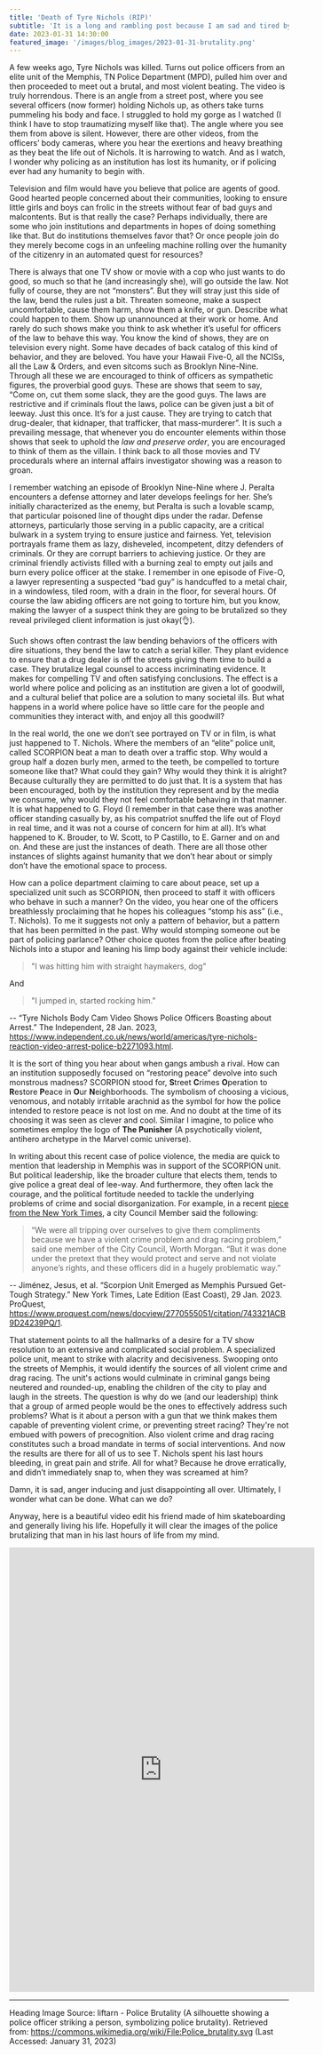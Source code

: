 ```yaml
---
title: 'Death of Tyre Nichols (RIP)'
subtitle: 'It is a long and rambling post because I am sad and tired by these instances of police violence.'
date: 2023-01-31 14:30:00
featured_image: '/images/blog_images/2023-01-31-brutality.png'
---
```


A few weeks ago, Tyre Nichols was killed. Turns out police officers from an elite unit of the Memphis, TN Police Department (MPD), pulled him over and then proceeded to meet out a brutal, and most violent beating. The video is truly horrendous. There is an angle from a street post, where you see several officers (now former) holding Nichols up, as others take turns pummeling his body and face. I struggled to hold my gorge as I watched (I think I have to stop traumatizing myself like that). The angle where you see them from above is silent. However, there are other videos, from the officers’ body cameras, where you hear the exertions and heavy breathing as they beat the life out of Nichols. It is harrowing to watch. And as I watch, I wonder why policing as an institution has lost its humanity, or if policing ever had any humanity to begin with. 

Television and film would have you believe that police are agents of good. Good hearted people concerned about their communities, looking to ensure little girls and boys can frolic in the streets without fear of bad guys and malcontents. But is that really the case? Perhaps individually, there are some who join institutions and departments in hopes of doing something like that. But do institutions themselves favor that? Or once people join do they merely become cogs in an unfeeling machine rolling over the humanity of the citizenry in an automated quest for resources?

There is always that one TV show or movie with a cop who just wants to do good, so much so that he (and increasingly she), will go outside the law. Not fully of course, they are not “monsters”. But they will stray just this side of the law, bend the rules just a bit. Threaten someone, make a suspect uncomfortable, cause them harm, show them a knife, or gun. Describe what could happen to them. Show up unannounced at their work or home. And rarely do such shows make you think to ask whether it’s useful for officers of the law to behave this way. You know the kind of shows, they are on television every night. Some have decades of back catalog of this kind of behavior, and they are beloved. You have your Hawaii Five-0, all the NCISs, all the Law & Orders, and even sitcoms such as Brooklyn Nine-Nine. Through all these we are encouraged to think of officers as sympathetic figures, the proverbial good guys. These are shows that seem to say, “Come on, cut them some slack, they are the good guys. The laws are restrictive and if criminals flout the laws, police can be given just a bit of leeway. Just this once. It’s for a just cause. They are trying to catch that drug-dealer, that kidnaper, that trafficker, that mass-murderer”. It is such a prevailing message, that whenever you do encounter elements within those shows that seek to uphold the *law and preserve order*, you are encouraged to think of them as the villain. I think back to all those movies and TV procedurals where an internal affairs investigator showing was a reason to groan.

I remember watching an episode of Brooklyn Nine-Nine where J. Peralta encounters a defense attorney and later develops feelings for her. She’s initially characterized as the enemy, but Peralta is such a lovable scamp, that particular poisoned line of thought dips under the radar. Defense attorneys, particularly those serving in a public capacity, are a critical bulwark in a system trying to ensure justice and fairness. Yet, television portrayals frame them as lazy, disheveled, incompetent, ditzy defenders of criminals. Or they are corrupt barriers to achieving justice. Or they are criminal friendly activists filled with a burning zeal to empty out jails and burn every police officer at the stake.  I remember in one episode of Five-O, a lawyer representing a suspected “bad guy” is handcuffed to a metal chair, in a windowless, tiled room, with a drain in the floor, for several hours. Of course the law abiding officers are not going to torture him, but you know, making the lawyer of a suspect think they are going to be brutalized so they reveal privileged client information is just okay(:ok_hand:).

Such shows often contrast the law bending behaviors of the officers with dire situations, they bend the law to catch a serial killer. They plant evidence to ensure that a drug dealer is off the streets giving them time to build a case. They brutalize legal counsel to access incriminating evidence. It makes for compelling TV and often satisfying conclusions. The effect is a world where police and policing as an institution are given a lot of goodwill, and a cultural belief that police are a solution to many societal ills.  But what happens in a world where police have so little care for the people and communities they interact with, and enjoy all this goodwill? 

In the real world, the one we don’t see portrayed on TV or in film, is what just happened to T. Nichols. Where the members of an “elite” police unit, called SCORPION beat a man to death over a traffic stop. Why would a group half a dozen  burly men, armed to the teeth, be compelled to torture someone like that? What could they gain? Why would they think it is alright? Because culturally they are permitted to do just that. It is a system that has been encouraged, both by the institution they represent and by the media we consume, why would they not feel comfortable behaving in that manner.  It is what  happened to G. Floyd (I remember in that case there was another officer standing casually by, as his compatriot snuffed the life out of Floyd in real time, and it was not a course of concern for him at all). It’s what happened to K. Brouder, to W. Scott, to P Castillo, to E. Garner  and on and on. And these are just the instances of death. There are all those other instances of slights against humanity that we don’t hear about or simply don’t have the emotional space to process. 

How can a police department claiming to care about peace,  set up a specialized unit such as SCORPION, then proceed to staff it  with officers who behave in such a manner? On the video, you hear one of the officers breathlessly proclaiming that he hopes his colleagues “stomp his ass” (i.e., T. Nichols). To me it suggests not only a pattern of behavior, but a pattern that has been permitted in the past. Why would stomping someone out be part of policing parlance? Other choice quotes from the police after beating Nichols into a stupor and leaning his limp body against their vehicle include:

> "I was hitting him with straight haymakers, dog"

And

> "I jumped in, started rocking him."

-- “Tyre Nichols Body Cam Video Shows Police Officers Boasting about Arrest.” The Independent, 28 Jan. 2023, https://www.independent.co.uk/news/world/americas/tyre-nichols-reaction-video-arrest-police-b2271093.html.


It is the sort of thing you hear about when gangs ambush a rival. How can an institution supposedly focused on “restoring peace” devolve into such monstrous madness? SCORPION stood for, **S**treet **C**rimes **O**peration to **R**estore **P**eace in **O**ur **N**eighborhoods. The symbolism of choosing a vicious, venomous, and notably irritable arachnid as the symbol for how the police intended to restore peace is not lost on me. And no doubt at the time of its choosing it was seen as clever and cool. Similar I imagine, to police who sometimes employ the logo of **The Punisher** (A psychotically violent, antihero archetype in the Marvel comic universe).

In writing about this recent case of police violence, the media are quick to mention that leadership in Memphis was in support of the SCORPION unit. But political leadership, like the broader culture that elects them, tends to give police a great deal of lee-way. And furthermore, they often lack the courage, and the political fortitude needed to tackle the underlying problems of crime and social disorganization. For example, in a recent [piece from the New York Times](https://www.proquest.com/news/docview/2770555051/citation/743321ACB9D24239PQ/1), a city Council Member said the following:

> “We were all tripping over ourselves to give them compliments because we have a violent crime problem and drag racing problem,” said one member of the City Council, Worth Morgan. “But it was done under the pretext that they would protect and serve and not violate anyone’s rights, and these officers did in a hugely problematic way.” 

-- Jiménez, Jesus, et al. “Scorpion Unit Emerged as Memphis Pursued Get-Tough Strategy.” New York Times, Late Edition (East Coast), 29 Jan. 2023. ProQuest, https://www.proquest.com/news/docview/2770555051/citation/743321ACB9D24239PQ/1.


That statement points to all the hallmarks of a desire for a TV show resolution to an extensive and complicated social problem. A specialized police unit, meant to strike with alacrity and decisiveness. Swooping onto the streets of Memphis, it would identify the sources of all violent crime and drag racing. The unit's actions would  culminate  in criminal gangs being neutered and rounded-up, enabling the children of the city to play and laugh in the streets. The question is why do we (and our leadership) think that a group of armed people would be the ones to effectively address such problems? What is it about a person with a gun that we think makes them capable of preventing violent crime, or preventing street racing? They're not embued with powers of precognition. Also violent crime and drag racing constitutes such a broad mandate in terms of social interventions. And now the results are there for all of us to  see T. Nichols spent his last hours bleeding, in great pain and strife. All for what? Because he drove erratically, and didn’t immediately snap to, when they was screamed at him?  

Damn, it is sad, anger inducing and just disappointing all over. Ultimately, I wonder what can be done. What can we do?

Anyway, here is a beautiful video edit his friend made of him skateboarding and generally living his life. Hopefully it will clear the images of the police brutalizing that man in his last hours of life from my mind.

<p align="center"><iframe border=0 frameborder=0 height=800 width=550 src="https://twitframe.com/show?url=https://twitter.com/AttorneyCrump/status/1617636943486918661?s=20"></iframe></p>

---
Heading Image Source: liftarn - Police Brutality (A silhouette showing a police officer striking a person, symbolizing police brutality). Retrieved from: https://commons.wikimedia.org/wiki/File:Police_brutality.svg (Last Accessed: January 31, 2023)

